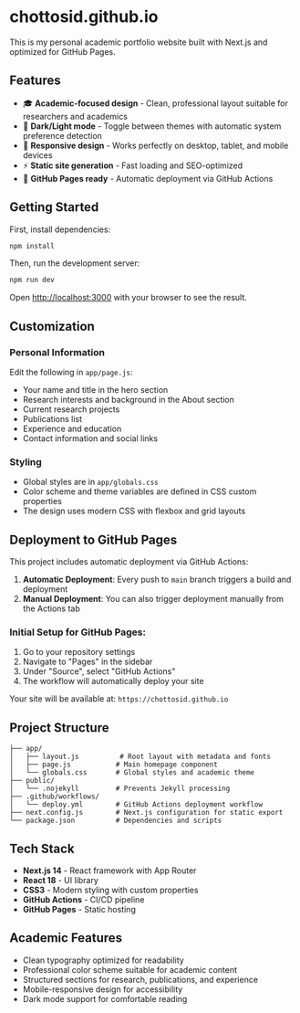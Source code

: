 # chottosid.github.io

This is my personal academic portfolio website built with Next.js and optimized for GitHub Pages.

## Features

- 🎓 **Academic-focused design** - Clean, professional layout suitable for researchers and academics
- 🌙 **Dark/Light mode** - Toggle between themes with automatic system preference detection
- 📱 **Responsive design** - Works perfectly on desktop, tablet, and mobile devices
- ⚡ **Static site generation** - Fast loading and SEO-optimized
- 🚀 **GitHub Pages ready** - Automatic deployment via GitHub Actions

## Getting Started

First, install dependencies:

```bash
npm install
```

Then, run the development server:

```bash
npm run dev
```

Open [http://localhost:3000](http://localhost:3000) with your browser to see the result.

## Customization

### Personal Information
Edit the following in `app/page.js`:
- Your name and title in the hero section
- Research interests and background in the About section
- Current research projects
- Publications list
- Experience and education
- Contact information and social links

### Styling
- Global styles are in `app/globals.css`
- Color scheme and theme variables are defined in CSS custom properties
- The design uses modern CSS with flexbox and grid layouts

## Deployment to GitHub Pages

This project includes automatic deployment via GitHub Actions:

1. **Automatic Deployment**: Every push to `main` branch triggers a build and deployment
2. **Manual Deployment**: You can also trigger deployment manually from the Actions tab

### Initial Setup for GitHub Pages:
1. Go to your repository settings
2. Navigate to "Pages" in the sidebar
3. Under "Source", select "GitHub Actions"
4. The workflow will automatically deploy your site

Your site will be available at: `https://chottosid.github.io`

## Project Structure

```
├── app/
│   ├── layout.js          # Root layout with metadata and fonts
│   ├── page.js           # Main homepage component
│   └── globals.css       # Global styles and academic theme
├── public/
│   └── .nojekyll         # Prevents Jekyll processing
├── .github/workflows/
│   └── deploy.yml        # GitHub Actions deployment workflow
├── next.config.js        # Next.js configuration for static export
└── package.json          # Dependencies and scripts
```

## Tech Stack

- **Next.js 14** - React framework with App Router
- **React 18** - UI library
- **CSS3** - Modern styling with custom properties
- **GitHub Actions** - CI/CD pipeline
- **GitHub Pages** - Static hosting

## Academic Features

- Clean typography optimized for readability
- Professional color scheme suitable for academic content
- Structured sections for research, publications, and experience
- Mobile-responsive design for accessibility
- Dark mode support for comfortable reading